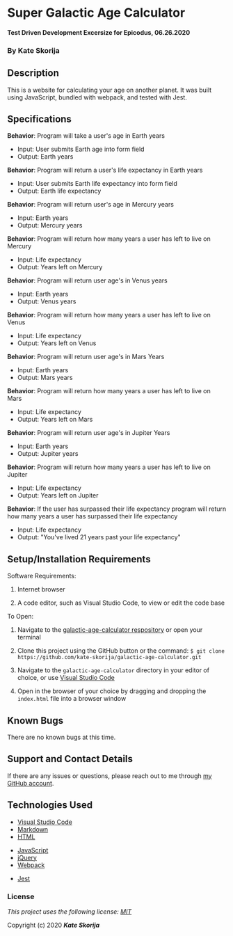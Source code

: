 # Super Galactic Age Calculator

#### Test Driven Development Excersize for Epicodus, 06.26.2020

### By Kate Skorija

## Description

This is a website for calculating your age on another planet. It was built using JavaScript, bundled with webpack, and tested with Jest.

## Specifications

**Behavior**: Program will take a user's age in Earth years
  * Input: User submits Earth age into form field
  * Output: Earth years

**Behavior**: Program will return a user's life expectancy in Earth years
  * Input: User submits Earth life expectancy into form field
  * Output: Earth life expectancy

**Behavior**: Program will return user's age in Mercury years
  * Input: Earth years
  * Output: Mercury years

**Behavior**: Program will return how many years a user has left to live on Mercury
  * Input: Life expectancy
  * Output: Years left on Mercury

**Behavior**: Program will return user age's in Venus years
  * Input: Earth years
  * Output: Venus years

**Behavior**: Program will return how many years a user has left to live on Venus
  * Input: Life expectancy
  * Output: Years left on Venus

**Behavior**: Program will return user age's in Mars Years
 * Input: Earth years
 * Output: Mars years

**Behavior**: Program will return how many years a user has left to live on Mars
  * Input: Life expectancy
  * Output: Years left on Mars

**Behavior**: Program will return user age's in Jupiter Years
 * Input: Earth years
 * Output: Jupiter years

**Behavior**: Program will return how many years a user has left to live on Jupiter
  * Input: Life expectancy
  * Output: Years left on Jupiter

**Behavior**: If the user has surpassed their life expectancy program will return how many years a user has surpassed their life expectancy
  * Input: Life expectancy
  * Output: "You've lived 21 years past your life expectancy"

## Setup/Installation Requirements

Software Requirements:

1.  Internet browser

2.  A code editor, such as Visual Studio Code, to view or edit the code base

To Open:

1.  Navigate to the [galactic-age-calculator respository](https://github.com/kate-skorija/galactic-age-calculator) or open your terminal

2. Clone this project using the GitHub button or the command:
`$ git clone https://github.com/kate-skorija/galactic-age-calculator.git`

3. Navigate to the `galactic-age-calculator` directory in your editor of choice, or use [Visual Studio Code](https://code.visualstudio.com/)

4. Open in the browser of your choice by dragging and dropping the `index.html` file into a browser window  

## Known Bugs

There are no known bugs at this time.

## Support and Contact Details

If there are any issues or questions, please reach out to me through [my GitHub account](https://github.com/kate-skorija). 

## Technologies Used

*  [Visual Studio Code](https://code.visualstudio.com/)
*  [Markdown](https://daringfireball.net/projects/markdown/)
*  [HTML](https://developer.mozilla.org/en-US/docs/Web/Guide/HTML/HTML5)
<!-- *  [CSS](https://developer.mozilla.org/en-US/docs/Glossary/CSS)
*  [Bootstrap](https://developer.mozilla.org/en-US/docs/Glossary/Bootstrap) -->
*  [JavaScript](https://developer.mozilla.org/en-US/docs/Web/JavaScript)
*  [jQuery](https://developer.mozilla.org/en-US/docs/Glossary/jQuery)
*  [Webpack](https://webpack.js.org/)
+  [Jest](https://jestjs.io/en/)

### License

*This project uses the following license: [MIT](https://opensource.org/licenses/MIT)*

Copyright (c) 2020 **_Kate Skorija_**